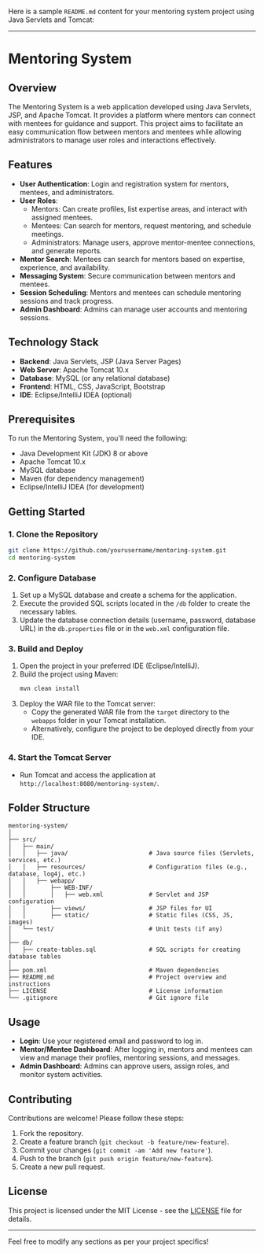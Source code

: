 Here is a sample `README.md` content for your mentoring system project using Java Servlets and Tomcat:

---

# Mentoring System

## Overview

The Mentoring System is a web application developed using Java Servlets, JSP, and Apache Tomcat. It provides a platform where mentors can connect with mentees for guidance and support. This project aims to facilitate an easy communication flow between mentors and mentees while allowing administrators to manage user roles and interactions effectively.

## Features

- **User Authentication**: Login and registration system for mentors, mentees, and administrators.
- **User Roles**:
  - Mentors: Can create profiles, list expertise areas, and interact with assigned mentees.
  - Mentees: Can search for mentors, request mentoring, and schedule meetings.
  - Administrators: Manage users, approve mentor-mentee connections, and generate reports.
- **Mentor Search**: Mentees can search for mentors based on expertise, experience, and availability.
- **Messaging System**: Secure communication between mentors and mentees.
- **Session Scheduling**: Mentors and mentees can schedule mentoring sessions and track progress.
- **Admin Dashboard**: Admins can manage user accounts and mentoring sessions.

## Technology Stack

- **Backend**: Java Servlets, JSP (Java Server Pages)
- **Web Server**: Apache Tomcat 10.x
- **Database**: MySQL (or any relational database)
- **Frontend**: HTML, CSS, JavaScript, Bootstrap
- **IDE**: Eclipse/IntelliJ IDEA (optional)

## Prerequisites

To run the Mentoring System, you'll need the following:

- Java Development Kit (JDK) 8 or above
- Apache Tomcat 10.x
- MySQL database
- Maven (for dependency management)
- Eclipse/IntelliJ IDEA (for development)
  
## Getting Started

### 1. Clone the Repository

```bash
git clone https://github.com/yourusername/mentoring-system.git
cd mentoring-system
```

### 2. Configure Database

1. Set up a MySQL database and create a schema for the application.
2. Execute the provided SQL scripts located in the `/db` folder to create the necessary tables.
3. Update the database connection details (username, password, database URL) in the `db.properties` file or in the `web.xml` configuration file.

### 3. Build and Deploy

1. Open the project in your preferred IDE (Eclipse/IntelliJ).
2. Build the project using Maven:
    ```bash
    mvn clean install
    ```
3. Deploy the WAR file to the Tomcat server:
    - Copy the generated WAR file from the `target` directory to the `webapps` folder in your Tomcat installation.
    - Alternatively, configure the project to be deployed directly from your IDE.

### 4. Start the Tomcat Server

- Run Tomcat and access the application at `http://localhost:8080/mentoring-system/`.

## Folder Structure

```
mentoring-system/
│
├── src/
│   ├── main/
│   │   ├── java/                       # Java source files (Servlets, services, etc.)
│   │   ├── resources/                  # Configuration files (e.g., database, log4j, etc.)
│   │   ├── webapp/
│   │       ├── WEB-INF/
│   │       │   ├── web.xml             # Servlet and JSP configuration
│   │       ├── views/                  # JSP files for UI
│   │       ├── static/                 # Static files (CSS, JS, images)
│   └── test/                           # Unit tests (if any)
│
├── db/
│   ├── create-tables.sql               # SQL scripts for creating database tables
│
├── pom.xml                             # Maven dependencies
├── README.md                           # Project overview and instructions
├── LICENSE                             # License information
└── .gitignore                          # Git ignore file
```

## Usage

- **Login**: Use your registered email and password to log in.
- **Mentor/Mentee Dashboard**: After logging in, mentors and mentees can view and manage their profiles, mentoring sessions, and messages.
- **Admin Dashboard**: Admins can approve users, assign roles, and monitor system activities.

## Contributing

Contributions are welcome! Please follow these steps:

1. Fork the repository.
2. Create a feature branch (`git checkout -b feature/new-feature`).
3. Commit your changes (`git commit -am 'Add new feature'`).
4. Push to the branch (`git push origin feature/new-feature`).
5. Create a new pull request.

## License

This project is licensed under the MIT License - see the [LICENSE](LICENSE) file for details.

---

Feel free to modify any sections as per your project specifics!
